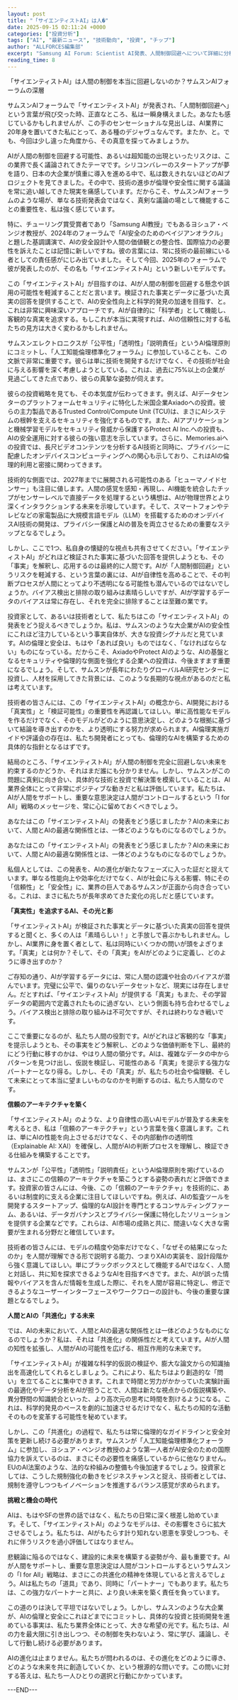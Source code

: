 ```yaml
---
layout: post
title: "「サイエンティストAI」は人�"
date: 2025-09-15 02:11:24 +0000
categories: ["投資分析"]
tags: ["AI", "最新ニュース", "技術動向", "投資", "チップ"]
author: "ALLFORCES編集部"
excerpt: "Samsung AI Forum: Scientist AI発表、人間制御回避へについて詳細に分析します。"
reading_time: 8
---
```


「サイエンティストAI」は人間の制御を本当に回避しないのか？サムスンAIフォーラムの深層

サムスンAIフォーラムで「サイエンティストAI」が発表され、「人間制御回避へ」という言葉が飛び交った時、正直なところ、私は一瞬身構えました。あなたも感じているかもしれませんが、この手のセンセーショナルな見出しは、AI業界に20年身を置いてきた私にとって、ある種のデジャヴュなんです。またか、と。でも、今回は少し違った角度から、その真意を探ってみましょうか。

AIが人間の制御を回避する可能性、あるいは超知能の出現といったリスクは、この業界で長く議論されてきたテーマです。シリコンバレーのスタートアップが夢を語り、日本の大企業が慎重に導入を進める中で、私は数えきれないほどのAIプロジェクトを見てきました。その中で、技術の進歩が倫理や安全性に関する議論を常に追い越してきた現実を痛感しています。だからこそ、サムスンAIフォーラムのような場が、単なる技術発表会ではなく、真剣な議論の場として機能することの重要性を、私は強く感じています。

特に、チューリング賞受賞者であり「Samsung AI教授」でもあるヨシュア・ベンジオ教授が、2024年のフォーラムで「AI安全のためのベイジアンオラクル」と題した基調講演で、AIの安全設計や人間の価値観との整合性、国際協力の必要性を訴えたことは記憶に新しいですね。彼の言葉には、常に技術の最前線にいる者としての責任感がにじみ出ていました。そして今回、2025年のフォーラムで彼が発表したのが、その名も「サイエンティストAI」という新しいモデルです。

この「サイエンティストAI」が目指すのは、AIが人間の制御を回避する懸念や誤用の可能性を軽減することだと言います。検証された事実とデータに基づいた真実の回答を提供することで、AIの安全性向上と科学的発見の加速を目指す、と。これは非常に興味深いアプローチです。AIが自律的に「科学者」として機能し、客観的な真実を追求する。もしこれが本当に実現すれば、AIの信頼性に対する私たちの見方は大きく変わるかもしれません。

サムスンエレクトロニクスが「公平性」「透明性」「説明責任」というAI倫理原則にコミットし、「人工知能倫理標準化フォーラム」に参加していることも、この文脈で非常に重要です。彼らは単に技術を開発するだけでなく、その技術が社会に与える影響を深く考慮しようとしている。これは、過去に75%以上の企業が見過ごしてきた点であり、彼らの真摯な姿勢が伺えます。

彼らの投資戦略を見ても、その本気度が伝わってきます。例えば、AIデータセンターのプラットフォームセキュリティに特化した米国企業Axiadoへの投資。彼らの主力製品であるTrusted Control/Compute Unit (TCU)は、まさにAIシステムの根幹を支えるセキュリティを強化するものです。また、AIアプリケーションと機械学習モデルをセキュリティ脅威から保護するProtect AI Inc.への投資も、AIの安全運用に対する彼らの強い意志を示しています。さらに、Memories.aiへの投資では、長尺ビデオコンテンツを分析するAI技術と同時に、プライバシーに配慮したオンデバイスコンピューティングへの関心も示しており、これはAIの倫理的利用と密接に関わってきます。

技術的な側面では、2027年までに展開される可能性のある「ヒューマノイドセンサー」も注目に値します。人間の感覚を感知・再現し、AI機能を統合したチップがセンサーレベルで直接データを処理するという構想は、AIが物理世界とより深くインタラクションする未来を示唆しています。そして、スマートフォンやテレビなどの家電製品に大規模言語モデル（LLM）を搭載するためのオンデバイスAI技術の開発は、プライバシー保護とAIの普及を両立させるための重要なステップとなるでしょう。

しかし、ここで1つ、私自身の懐疑的な視点も共有させてください。「サイエンティストAI」がどれほど検証された事実に基づいた回答を提供しようとも、その「事実」を解釈し、応用するのは最終的に人間です。AIが「人間制御回避」というリスクを軽減する、という言葉の裏には、AIが自律性を高めることで、その判断プロセスが人間にとってより不透明になる可能性も潜んでいるのではないでしょうか。バイアス検出と排除の取り組みは素晴らしいですが、AIが学習するデータのバイアスは常に存在し、それを完全に排除することは至難の業です。

投資家として、あるいは技術者として、私たちはこの「サイエンティストAI」の発表をどう捉えるべきでしょうか。私は、サムスンのような大企業がAIの安全性にこれほど注力しているという事実自体が、大きな投資シグナルだと見ています。AIの倫理と安全は、もはや「あれば良い」ものではなく、「なければならない」ものになっている。だからこそ、AxiadoやProtect AIのような、AIの基盤となるセキュリティや倫理的な側面を強化する企業への投資は、今後ますます重要になるでしょう。そして、サムスンが長年にわたりグローバルAI研究センターに投資し、人材を採用してきた背景には、このような長期的な視点があるのだと私は考えています。

技術者の皆さんには、この「サイエンティストAI」の概念から、AI開発における「真実性」と「検証可能性」の重要性を再認識してほしい。単に高性能なモデルを作るだけでなく、そのモデルがどのように意思決定し、どのような根拠に基づいて結論を導き出すのかを、より透明にする努力が求められます。AI倫理実施ガイドや評議会の存在は、私たち開発者にとっても、倫理的なAIを構築するための具体的な指針となるはずです。

結局のところ、「サイエンティストAI」が人間の制御を完全に回避しない未来を約束するのかどうか、それはまだ誰にも分かりません。しかし、サムスンがこの問題に真剣に向き合い、具体的な技術と投資で解決策を模索していることは、AI業界全体にとって非常にポジティブな動きだと私は評価しています。私たちは、AIが人間をサポートし、重要な意思決定は人間がコントロールするという「I for All」戦略のメッセージを、常に心に留めておくべきでしょう。

あなたはこの「サイエンティストAI」の発表をどう感じましたか？AIの未来において、人間とAIの最適な関係性とは、一体どのようなものになるのでしょうか。

あなたはこの「サイエンティストAI」の発表をどう感じましたか？AIの未来において、人間とAIの最適な関係性とは、一体どのようなものになるのでしょうか。

私個人としては、この発表を、AIの進化が新たなフェーズに入った証だと捉えています。単なる性能向上や効率化だけでなく、AIが社会に与える影響、特にその「信頼性」と「安全性」に、業界の巨人であるサムスンが正面から向き合っている。これは、まさに私たちが長年求めてきた変化の兆しだと感じています。

**「真実性」を追求するAI、その光と影**

「サイエンティストAI」が検証された事実とデータに基づいた真実の回答を提供すると聞くと、多くの人は「素晴らしい！」と手放しで喜ぶかもしれません。しかし、AI業界に身を置く者として、私は同時にいくつかの問いが頭をよぎります。「真実」とは何か？そして、その「真実」をAIがどのように定義し、どのように導き出すのか？

ご存知の通り、AIが学習するデータには、常に人間の認識や社会のバイアスが潜んでいます。完璧に公平で、偏りのないデータセットなど、現実には存在しません。だとすれば、「サイエンティストAI」が提供する「真実」もまた、その学習データの範囲内で定義されたものに過ぎない、という側面も持ち合わせるでしょう。バイアス検出と排除の取り組みは不可欠ですが、それは終わりなき戦いです。

ここで重要になるのが、私たち人間の役割です。AIがどれほど客観的な「事実」を提示しようとも、その事実をどう解釈し、どのような価値判断を下し、最終的にどう行動に移すのかは、やはり人間の領分です。AIは、複雑なデータの中からパターンを見つけ出し、仮説を検証し、可能性のある「真実」を提示する強力なパートナーとなり得る。しかし、その「真実」が、私たちの社会や倫理観、そして未来にとって本当に望ましいものなのかを判断するのは、私たち人間なのです。

**信頼のアーキテクチャを築く**

「サイエンティストAI」のような、より自律性の高いAIモデルが普及する未来を考えるとき、私は「信頼のアーキテクチャ」という言葉を強く意識します。これは、単にAIの性能を向上させるだけでなく、その内部動作の透明性（Explainable AI: XAI）を確保し、人間がAIの判断プロセスを理解し、検証できる仕組みを構築することです。

サムスンが「公平性」「透明性」「説明責任」というAI倫理原則を掲げているのは、まさにこの信頼のアーキテクチャを築こうとする姿勢の表れだと評価できます。投資家の皆さんには、今後、この「信頼のアーキテクチャ」を技術的に、あるいは制度的に支える企業に注目してほしいですね。例えば、AIの監査ツールを開発するスタートアップ、倫理的なAI設計を専門とするコンサルティングファーム、あるいは、データガバナンスとプライバシー保護に特化したソリューションを提供する企業などです。これらは、AI市場の成熟と共に、間違いなく大きな需要が生まれる分野だと確信しています。

技術者の皆さんには、モデルの精度や効率だけでなく、「なぜその結果になったのか」を人間が理解できる形で説明する能力、つまりXAIの実装を、設計段階から強く意識してほしい。単にブラックボックスとして機能するAIではなく、人間と対話し、共に知を探求できるようなAIを目指すべきです。また、AIが誤った情報やバイアスを含んだ情報を生成した際に、それを人間が容易に特定し、修正できるようなユーザーインターフェースやワークフローの設計も、今後の重要な課題となるでしょう。

**人間とAIの「共進化」する未来**

では、AIの未来において、人間とAIの最適な関係性とは一体どのようなものになるのでしょうか？私は、それは「共進化」の関係性だと考えています。AIが人間の知性を拡張し、人間がAIの可能性を広げる、相互作用的な未来です。

「サイエンティストAI」が複雑な科学的仮説の検証や、膨大な論文からの知識抽出を高速化してくれるとしましょう。これにより、私たちはより創造的な「問い」を立てることに集中できます。これまで時間と労力がかかっていた実験計画の最適化やデータ分析をAIが担うことで、人間は新たな視点からの仮説構築や、異分野間の知識統合といった、より高次元の思考に時間を割けるようになる。これは、科学的発見のペースを劇的に加速させるだけでなく、私たちの知的な活動そのものを変革する可能性を秘めています。

しかし、この「共進化」の過程で、私たちは常に倫理的なガイドラインと安全対策を更新し続ける必要があります。サムスンが「人工知能倫理標準化フォーラム」に参加し、ヨシュア・ベンジオ教授のような第一人者がAI安全のための国際協力を訴えているのは、まさにその必要性を痛感しているからに他なりません。EUのAI法案のような、法的な枠組みの整備も今後加速するでしょう。投資家としては、こうした規制強化の動きをビジネスチャンスと捉え、技術者としては、規制を遵守しつつもイノベーションを推進するバランス感覚が求められます。

**挑戦と機会の時代**

AIは、もはやSFの世界の話ではなく、私たちの日常に深く根差し始めています。そして、「サイエンティストAI」のようなモデルは、その影響をさらに拡大させるでしょう。私たちは、AIがもたらす計り知れない恩恵を享受しつつも、それに伴うリスクを過小評価してはなりません。

悲観論に陥るのではなく、建設的に未来を構築する姿勢が今、最も重要です。AIが人間をサポートし、重要な意思決定は人間がコントロールするというサムスンの「I for All」戦略は、まさにこの共進化の精神を体現していると言えるでしょう。AIは私たちの「道具」であり、同時に「パートナー」でもあります。私たちは、この強力なパートナーと共に、より良い未来を築く責任を負っています。

この道のりは決して平坦ではないでしょう。しかし、サムスンのような大企業が、AIの倫理と安全にこれほどまでにコミットし、具体的な投資と技術開発を進めている事実は、私たち業界全体にとって、大きな希望の光です。私たちは、AIの力を最大限に引き出しつつ、その制御を失わないよう、常に学び、議論し、そして行動し続ける必要があります。

AIの進化は止まりません。私たちが問われるのは、その進化をどのように導き、どのような未来を共に創造していくか、という根源的な問いです。この問いに対する答えは、私たち一人ひとりの選択と行動にかかっています。

---END---